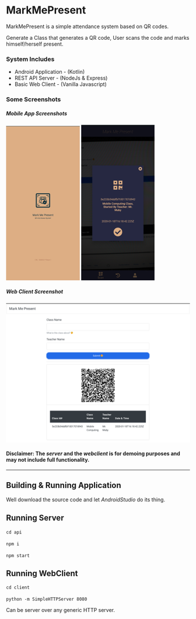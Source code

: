 # MarkMePresent
MarkMePresent is a simple attendance system based on QR codes.

Generate a Class that generates a QR code, User scans the code and marks himself/herself present.

### System Includes
+ Android Application - (Kotlin)
+ REST API Server - (NodeJs & Express)
+ Basic Web Client - (Vanilla Javascript)

### Some Screenshots
##### Mobile App Screenshots

<img src="https://github.com/abdullahwaqar/MarkMePresent/blob/dev/doc/screenshots/mobileapp-splashscreen.png" width=40%/> <img src="https://github.com/abdullahwaqar/MarkMePresent/blob/dev/doc/screenshots/mobileapp-scanresult.png" width=40%/>

##### Web Client Screenshot

![webclient screenshot](https://github.com/abdullahwaqar/MarkMePresent/blob/dev/doc/screenshots/webclient-ss-rev2.png)

#### **Disclaimer: The *server* and the *webclient* is for demoing purposes and may not include full functionality.**

---

## Building & Running Application
Well download the source code and let *AndroidStudio* do its thing.

## Running Server
```
cd api

npm i

npm start
```

## Running WebClient
```
cd client

python -m SimpleHTTPServer 8080
```

Can be server over any generic HTTP server.
